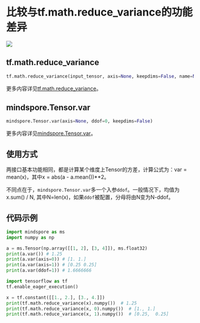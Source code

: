 # 比较与tf.math.reduce_variance的功能差异

<a href="https://gitee.com/mindspore/docs/blob/master/docs/mindspore/source_zh_cn/note/api_mapping/tensorflow_diff/TensorVar.md" target="_blank"><img src="https://mindspore-website.obs.cn-north-4.myhuaweicloud.com/website-images/master/resource/_static/logo_source.png"></a>

## tf.math.reduce_variance

```python
tf.math.reduce_variance(input_tensor, axis=None, keepdims=False, name=None)
```

更多内容详见[tf.math.reduce_variance](https://tensorflow.google.cn/versions/r1.15/api_docs/python/tf/math/reduce_variance)。

## mindspore.Tensor.var

```python
mindspore.Tensor.var(axis=None, ddof=0, keepdims=False)
```

更多内容详见[mindspore.Tensor.var](https://mindspore.cn/docs/zh-CN/master/api_python/mindspore/Tensor/mindspore.Tensor.var.html#mindspore.Tensor.var)。

## 使用方式

两接口基本功能相同，都是计算某个维度上Tensor的方差，计算公式为：var = mean(x)，其中x = abs(a - a.mean())**2。

不同点在于，`mindspore.Tensor.var`多一个入参`ddof`。一般情况下，均值为x.sum() / N, 其中N=len(x)，如果`ddof`被配置，分母将由N变为N-ddof。

## 代码示例

```python
import mindspore as ms
import numpy as np

a = ms.Tensor(np.array([[1, 2], [3, 4]]), ms.float32)
print(a.var()) # 1.25
print(a.var(axis=0)) # [1. 1.]
print(a.var(axis=1)) # [0.25 0.25]
print(a.var(ddof=1)) # 1.6666666

import tensorflow as tf
tf.enable_eager_execution()

x = tf.constant([[1., 2.], [3., 4.]])
print(tf.math.reduce_variance(x).numpy())  # 1.25
print(tf.math.reduce_variance(x, 0).numpy())  # [1., 1.]
print(tf.math.reduce_variance(x, 1).numpy())  # [0.25,  0.25]
```
